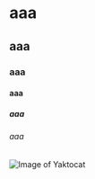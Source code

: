 # aaa
## aaa
### aaa
#### aaa
##### aaa
###### aaa

![Image of Yaktocat](https://octodex.github.com/images/yaktocat.png)
